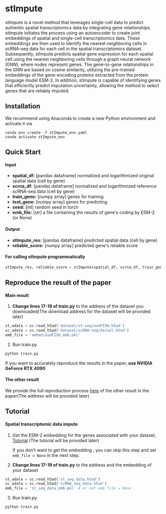 # stImpute

stImpute is a novel method that leverages single-cell data to predict authentic spatial transcriptomics data by integrating gene relationships. stImpute initiates the process using an autoencoder to create joint embeddings of spatial and single-cell transcriptomics data. These embeddings are then used to identify the nearest neighboring cells in scRNA-seq data for each cell in the spatial transcriptomics dataset. Subsequently, stImpute predicts spatial gene expression for each spatial cell using the nearest neighboring cells through a graph neural network (GNN), where nodes represent genes. The gene-to-gene relationships in the GNN are based on cosine similarity, utilizing the pre-trained embeddings of the gene-encoding proteins extracted from the protein language model ESM-2. In addition, stImpute is capable of identifying genes that efficiently predict imputation uncertainty, allowing the method to select genes that are reliably imputed.

## Installation  

We recommend using Anaconda to create a new Python environment and activate it via

```
conda env create -f stImpute_env.yaml
conda activate stImpute_env
```

## Quick Start

#### Input

* **spatial_df:**   [pandas dataframe] normalized and logarithmized original spatial data (cell by gene)
* **scrna_df:**    [pandas dataframe] normalized and logarithmized reference scRNA-seq data (cell by gene)
* **train_gene:**   [numpy array] genes for training
* **test_gene:**    [numpy array] genes for predicting
* **seed:**      [int] random seed in torch
* **emb_file:**    [str] a file containing the results of gene's coding by ESM-2 (or None)

#### Output

* **stImpute_res:**   [pandas dataframe] predicted spatial data (cell by gene)
* **reliable_score:** [numpy array] predicted gene's reliable score

#### For calling stImpute programmatically

```python
stImpute_res, reliable_score = stImpute(spatial_df, scrna_df, train_gene, test_gene, seed=seed, emb_file=emb_file)
```

## Reproduce the result of the paper

#### Main result

1. **Change lines 17-19 of train.py** to the address of the dataset you downloaded(The download address for the dataset will be provided later)

```python
st_adata = sc.read_h5ad('dataset/st-seq/osmFISH.h5ad')
sc_adata = sc.read_h5ad('dataset/scRNA-seq/Zeisel.h5ad')
emb_file = 'embed/osmFISH_emb.pkl'
```

2. Run train.py

```python
python train.py
```

If you want to accurately reproduce the results in the paper, **use NVIDIA GeForce RTX 4090**

#### The other result

We provide the full reproduction process [here]() of the other result in the paper(The address will be provided later)

## Tutorial

#### Spatial transcriptomic data impute

1. Get the ESM-2 embedding for the genes associated with your dataset, [Tutorial]() (The tutorial will be provided later)

   If you don't want to get the embedding , you can skip this step and set `emb_file = None` in the next step.

2. **Change lines 17-19 of train.py** to the address and the embedding of your dataset

```python
st_adata = sc.read_h5ad('st_seq_data.h5ad')
sc_adata = sc.read_h5ad('scRNA_seq_data.h5ad')
emb_file = 'st_seq_data_emb.pkl' # or set emb_file = None
```

3. Run train.py

```python
python train.py
```

